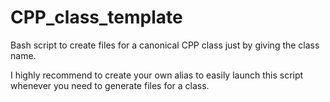 # CPP_class_template
Bash script to create files for a canonical CPP class just by giving the class name.

I highly recommend to create your own alias to easily launch this script whenever you need to generate files for a class.

